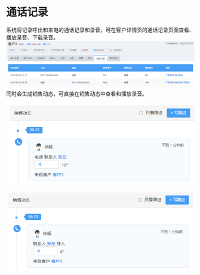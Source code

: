 # 通话记录

系统将记录呼出和来电的通话记录和录音，可在客户详情页的通话记录页面查看、播放录音、下载录音。![](/assets/image033.png)同时会生成销售动态，可直接在销售动态中查看和播放录音。

![](/assets/image025.png)

![](/assets/image031.png)

